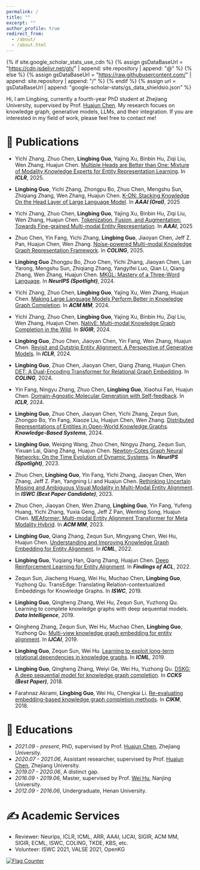 ```yaml
---
permalink: /
title: ""
excerpt: ""
author_profile: true
redirect_from: 
  - /about/
  - /about.html
---
```


<span class='anchor' id='about-me'></span>


{% if site.google_scholar_stats_use_cdn %}
{% assign gsDataBaseUrl = "https://cdn.jsdelivr.net/gh/" | append: site.repository | append: "@" %}
{% else %}
{% assign gsDataBaseUrl = "https://raw.githubusercontent.com/" | append: site.repository | append: "/" %}
{% endif %}
{% assign url = gsDataBaseUrl | append: "google-scholar-stats/gs_data_shieldsio.json" %}

Hi, I am Lingbing, currently a fourth-year PhD student at Zhejiang University, supervised by Prof. [Huajun Chen](https://person.zju.edu.cn/huajun). My research focues on knowledge graph, generative models, LLMs, and their integration. If you are interested in my field of work, please feel free to contact me!


# 📝 Publications

- Yichi Zhang, Zhuo Chen, **Lingbing Guo**, Yajing Xu, Binbin Hu, Ziqi Liu, Wen Zhang, Huajun Chen. [Multiple Heads are Better than One: Mixture of Modality Knowledge Experts for Entity Representation Learning](https://arxiv.org/pdf/2405.16869). In ***ICLR***, 2025.
  
- **Lingbing Guo**, Yichi Zhang, Zhongpu Bo, Zhuo Chen, Mengshu Sun, Zhiqiang Zhang, Wen Zhang, Huajun Chen. [K-ON: Stacking Knowledge On the Head Layer of Large Language Model](https://arxiv.org/pdf/2502.06257). In ***AAAI (Oral)***, 2025

- Yichi Zhang, Zhuo Chen, **Lingbing Guo**, Yajing Xu, Binbin Hu, Ziqi Liu, Wen Zhang, Huajun Chen. [Tokenization, Fusion, and Augmentation: Towards Fine-grained Multi-modal Entity Representation](https://arxiv.org/pdf/2404.09468). In ***AAAI***, 2025

- Zhuo Chen, Yin Fang, Yichi Zhang, **Lingbing Guo**, Jiaoyan Chen, Jeff Z. Pan, Huajun Chen, Wen Zhang. [Noise-powered Multi-modal Knowledge Graph Representation Framework](https://arxiv.org/pdf/2403.06832). In ***COLING***, 2025.
  
- **Lingbing Guo** Zhongpu Bo, Zhuo Chen, Yichi Zhang, Jiaoyan Chen, Lan Yarong, Mengshu Sun, Zhiqiang Zhang, Yangyifei Luo, Qian Li, Qiang Zhang, Wen Zhang, Huajun Chen. [MKGL: Mastery of a Three-Word Language](https://openreview.net/forum?id=eqMNwXvOqn). In ***NeurIPS (Spotlight)***, 2024.

- Yichi Zhang, Zhuo Chen, **Lingbing Guo**, Yajing Xu, Wen Zhang, Huajun Chen. [Making Large Language Models Perform Better in Knowledge Graph Completion](https://arxiv.org/pdf/2310.06671). In ***ACM MM***, 2024.

- Yichi Zhang, Zhuo Chen, **Lingbing Guo**, Yajing Xu, Binbin Hu, Ziqi Liu, Wen Zhang, Huajun Chen. [NativE: Multi-modal Knowledge Graph Completion in the Wild](https://arxiv.org/pdf/2406.17605). In ***SIGIR***, 2024.
  
- **Lingbing Guo**, Zhuo Chen, Jiaoyan Chen, Yin Fang, Wen Zhang, Huajun Chen. [Revisit and Outstrip Entity Alignment: A Perspective of Generative Models](https://arxiv.org/abs/2305.14651). In ***ICLR***, 2024.
  
- **Lingbing Guo**, Zhuo Chen, Jiaoyan Chen, Qiang Zhang, Huajun Chen. [DET: A Dual-Encoding Transformer for Relational Graph Embedding](https://arxiv.org/abs/2202.10581). In ***COLING***, 2024.

- Yin Fang, Ningyu Zhang, Zhuo Chen, **Lingbing Guo**, Xiaohui Fan, Huajun Chen. [Domain-Agnostic Molecular Generation with Self-feedback](https://arxiv.org/abs/2301.11259). In ***ICLR***, 2024.

- **Lingbing Guo**, Zhuo Chen, Jiaoyan Chen, Yichi Zhang, Zequn Sun, Zhongpo Bo, Yin Fang, Xiaoze Liu, Huajun Chen, Wen Zhang. [Distributed Representations of Entities in Open-World Knowledge Graphs](https://www.sciencedirect.com/science/article/pii/S095070512400217X). ***Knowledge-Based Systems***, 2024.

- **Lingbing Guo**, Weiqing Wang, Zhuo Chen, Ningyu Zhang, Zequn Sun, Yixuan Lai, Qiang Zhang, Huajun Chen. [Newton-Cotes Graph Neural Networks: On the Time Evolution of Dynamic Systems](https://arxiv.org/abs/2305.14642). In ***NeurIPS (Spotlight)***, 2023.

- Zhuo Chen, **Lingbing Guo**, Yin Fang, Yichi Zhang, Jiaoyan Chen, Wen Zhang, Jeff Z. Pan, Yangning Li and Huajun Chen. [Rethinking Uncertain Missing and Ambiguous Visual Modality in Multi-Modal Entity Alignment](https://arxiv.org/abs/2307.16210). In ***ISWC (Best Paper Candidate)***, 2023.

- Zhuo Chen, Jiaoyan Chen, Wen Zhang, **Lingbing Guo**, Yin Fang, Yufeng Huang, Yichi Zhang, Yuxia Geng, Jeff Z Pan, Wenting Song, Huajun Chen. [MEAformer: Multi-modal Entity Alignment Transformer for Meta Modality Hybrid](https://arxiv.org/abs/2212.14454). In ***ACM MM***, 2023.

- **Lingbing Guo**, Qiang Zhang, Zequn Sun, Mingyang Chen, Wei Hu, Huajun Chen. [Understanding and Improving Knowledge Graph Embedding for Entity Alignment](https://proceedings.mlr.press/v162/guo22i.html). In ***ICML***, 2022.

- **Lingbing Guo**, Yuqiang Han, Qiang Zhang, Huajun Chen. [Deep Reinforcement Learning for Entity Alignment](https://openreview.net/pdf?id=CRBzhRdkycU). In ***Findings of ACL***, 2022.

- Zequn Sun, Jiacheng Huang, Wei Hu, Muchao Chen, **Lingbing Guo**, Yuzhong Qu. TransEdge: Translating Relation-contextualized Embeddings for Knowledge Graphs. In ***ISWC***, 2019.

- **Lingbing Guo**, Qingheng Zhang, Wei Hu, Zequn Sun, Yuzhong Qu. Learning to complete knowledge graphs with deep sequential models. ***Data Intelligence***, 2019.

- Qingheng Zhang, Zequn Sun, Wei Hu, Muchao Chen, **Lingbing Guo**, Yuzhong Qu. [Multi-view knowledge graph embedding for entity alignment](https://arxiv.org/abs/1906.02390). In ***IJCAI***, 2019.

- **Lingbing Guo**, Zequn Sun, Wei Hu. [Learning to exploit long-term relational dependencies in knowledge graphs](https://arxiv.org/abs/1905.04914). In ***ICML***, 2019.

- **Lingbing Guo**, Qingheng Zhang, Weiyi Ge, Wei Hu, Yuzhong Qu. [DSKG: A deep sequential model for knowledge graph completion](https://arxiv.org/abs/1810.12582). In ***CCKS (Best Paper)***, 2018.

- Farahnaz Akrami, **Lingbing Guo**, Wei Hu, Chengkai Li. [Re-evaluating embedding-based knowledge graph completion methods](http://ranger.uta.edu/~cli/pubs/2018/kgcompletion-cikm18short-akrami.pdf). In ***CIKM***, 2018.




# 📖 Educations
- *2021.09 - present*, PhD, supervised by Prof. [Huajun Chen](https://person.zju.edu.cn/huajun), Zhejiang University.
- *2020.07 - 2021.06*, Assistant researcher, supervised by Prof. [Huajun Chen](https://person.zju.edu.cn/huajun), Zhejiang University.
- *2019.07 - 2020.06*, A distinct gap.
- *2016.09 - 2019.06*, Master, supervised by Prof. [Wei Hu](http://ws.nju.edu.cn/~whu), Nanjing University.
- *2012.09 - 2016.06*, Undergraduate, Henan University.


# ✍️ Academic Services
- Reviewer: Neurips, ICLR, ICML, ARR, AAAI, IJCAI, SIGIR, ACM MM, SIGIR, ECML, ISWC, COLING, TKDE, KBS, etc.‌
- Volunteer: ISWC 2021, VALSE 2021, OpenKG

<a href="https://info.flagcounter.com/r4RW"><img src="https://s05.flagcounter.com/mini/r4RW/bg_FFFFFF/txt_000000/border_CCCCCC/flags_0/" alt="Flag Counter" border="0"></a>
